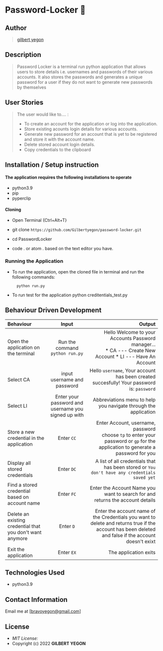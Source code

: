 # Password-Locker :closed_lock_with_key:
## Author

> [gilbert yegon](https://github.com/Gilbertyegon/password-locker.git)

## Description

> Password Locker is a terminal run python application that allows users to store details i.e. usernames and passwords of their various accounts. It also stores the passwords and generates a unique password for a user if they do not want to generate new passwords by themselves

## User Stories
> The user would like to.... :
> * To create an account for the application or log into the application.
> * Store existing acounts login details for various accounts.
> * Generate new password for an account that is yet to be registered and store it with the account name.   
> * Delete stored account login details.
> * Copy credentials to the clipboard


## Installation / Setup instruction

#### The application requires the following installations to operate 
* python3.9
* pip
* pyperclip

#### Cloning

* Open Terminal {Ctrl+Alt+T}

* git clone ```https://github.com/Gilbertyegon/password-locker.git```

* cd PasswordLocker

* code . or atom . based on the text editor you have.

### Running the Application
* To run the application, open the cloned file in terminal and run the following commands:

        
        python run.py
* To run test for the application
        python creditentials_test.py

## Behaviour Driven Development
| Behaviour | Input | Output |
| :---------------- | :---------------: | ------------------: |
|Open the application on the terminal | Run the command ```python run.py```|Hello Welcome to your Accounts Password manager... <br>* CA ---  Create New Account * LI ---  Have An Account |
|Select  CA| input username and password| Hello ```username```, Your account has been created succesfully! Your password is: ```password```|
|Select LI  | Enter your password and username you signed up with| Abbreviations menu to help you navigate through the application|
|Store a new credential in the application| Enter ```CC```|Enter Account, username, password<br>choose ```tp``` to enter your password or ```gp``` for the application to generate a password for you |
|Display all stored credentials | Enter ```DC```|A list of all credentials that has been stored or ```You don't have any credentials saved yet``` |
|Find a stored credential based on account name|Enter ```FC```| Enter the Account Name you want to search for and returns the account details|
|Delete an existing credential that you don't want anymore|Enter ```D```|Enter the account name of the Credentials you want to delete and returns true if the account has been deleted and false if the account doesn't exixt|
|Exit the application| Enter ```EX```| The application exits|

## Technologies Used

* python3.9


## Contact Information 
Email  me at [bravoyegon@gmail.com]

## License
* *MIT License:*
* Copyright (c) 2022 **GILBERT YEGON**
